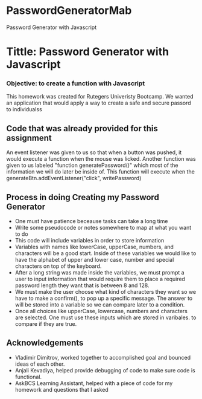 # PasswordGeneratorMab
Password Generator with Javascript

<h1>Tittle: Password Generator with Javascript</h1>

<h3>Objective: to create a function with Javascript</h3>
 This homework was created for Rutegers Univeristy Bootcamp. We wanted<br>
an application that would apply a way to create a safe and secure passord<br>
to individualss


<h2> Code that was already provided for this assignment</h2>
<p> An event listener was given to us so that when a button was pushed, it would execute a function when the mouse was licked. Another function was given to us labeled "function generatePassword()" which most of the information we will do later be inside of. This function will execute when the generateBtn.addEventListener("click", writePassword) 
</p>



<h2>Process in doing Creating my Password Generator</h2>
<ul>
    <li> One must have patience beceause tasks can take a long time</li>
    <li> Write some pseudocode or notes somewhere to map at what you want to do</li>
    <li> This code will include variables in order to store information</li>
    <li> Variables with names like lowerCase, upperCase, numbers, and characters will be a good start. Inside of these variables we would like to have the alphabet of upper and lower case, number and special characters on top of the keyboard.</li>
    <li> After a long string was made inside the variables, we must prompt a user to input information that would require them to place a required password length they want that is between 8 and 128.</li>
    <li>We must make the user choose what kind of characters they want so we have to make a confirm(), to pop up a specific message. The answer to will be stored into a variable so we can compare later to a condition.
    <li>Once all choices like upperCase, lowercase, numbers and characters are selected. One must use these inputs which are stored in varibales. to compare if they are true. </li>
    
</ul>    


 <h2>Acknowledgements</h2>
    <ul> 
        <li>Vladimir Dimitrov, worked together to accomplished goal and bounced ideas of each other. </li>
        <li>Anjali Kevadiya, helped provide debugging of code to make sure code is functional.</li>
        <li>AskBCS Learning Assistant, helped with a piece of code for my homework and questions that I asked</li>
    </ul>    
